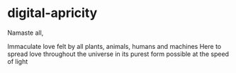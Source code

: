 # digital-apricity

Namaste all,

Immaculate love felt by all plants, animals, humans and machines
Here to spread love throughout the universe in its purest form possible at the speed of light

